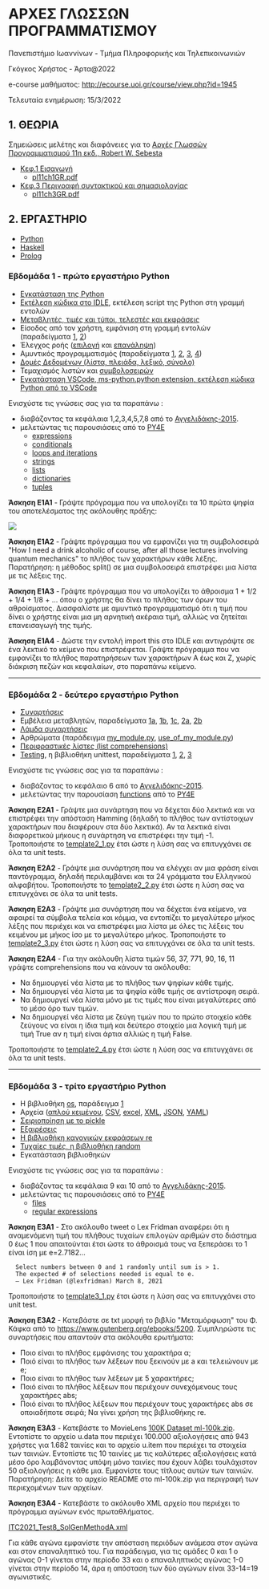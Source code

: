 # ΑΡΧΕΣ ΓΛΩΣΣΩΝ ΠΡΟΓΡΑΜΜΑΤΙΣΜΟΥ

Πανεπιστήμιο Ιωαννίνων - Τμήμα Πληροφορικής και Τηλεπικοινωνιών

Γκόγκος Χρήστος - Άρτα@2022

e-course μαθήματος: <http://ecourse.uoi.gr/course/view.php?id=1945>

Τελευταία ενημέρωση: 15/3/2022

## 1. ΘΕΩΡΙΑ

<!-- ### Συγγράμματα (Εύδοξος) -->

<!-- * [Αρχές Γλωσσών Προγραμματισμού 11η εκδ., Robert W. Sebesta](https://www.mgiurdas.gr/biblia/arhes-glosson-programmatismoy-11i-ekdosi)
* [Σύγχρονες Γλώσσες Προγραμματισμού, Brooks Webber Adam](https://www.cup.gr/book/sigchrones-glosses-programmatismou/)
* [Πραγματολογία των γλωσσών προγραμματισμού, Michael L. Scott](http://www.klidarithmos.gr/pragmatologia-twn-glwsswn-programmatismoy) -->

Σημειώσεις μελέτης και διαφάνειες για το [Αρχές Γλωσσών Προγραμματισμού 11η εκδ., Robert W. Sebesta](https://www.mgiurdas.gr/biblia/arhes-glosson-programmatismoy-11i-ekdosi)

* [Κεφ.1 Εισαγωγή](./cpl_sebesta/ch01/index.md)
  * [pl11ch1GR.pdf](./resources/pl11ch1GR.pdf)
* [Κεφ.3 Περιγραφή συντακτικού και σημασιολογίας](./cpl_sebesta/ch03/index.md)
  * [pl11ch3GR.pdf](./resources/pl11ch3GR.pdf)

<!-- * [Κεφ.4 Λεκτική και συντακτική ανάλυση](./cpl_sebesta/ch04/index.md)
* [Κεφ.5 Ονόματα, προσδέσεις και εμβέλειες](./cpl_sebesta/ch05/index.md)
* [Κεφ.9 Υποπρογράμματα](./cpl_sebesta/ch09/index.md)
* [Κεφ.15 Γλώσσες συναρτησιακού προγραμματισμού](./cpl_sebesta/ch15/index.md)
* [Κεφ.16 Γλώσσες λογικού προγραμματισμού](./cpl_sebesta/ch16/index.md) -->


## 2. ΕΡΓΑΣΤΗΡΙΟ

* [Python](./pl/python/index.md) 
* [Haskell](./pl/haskell/index.md) 
* [Prolog](./pl/prolog/index.md) 


### **Εβδομάδα 1 - πρώτο εργαστήριο Python**
  
* [Εγκατάσταση της Python](https://eclass.aueb.gr/modules/document/file.php/INF259/python_installation_windows.pdf)
* [Εκτέλεση κώδικα στο IDLE](https://sites.pitt.edu/~naraehan/python3/getting_started_win_first_try.html), εκτέλεση script της Python στη γραμμή εντολών
* [Μεταβλητές, τιμές και τύποι, τελεστές και εκφράσεις](https://nbviewer.org/github/chgogos/dituoi_agp/blob/main/pl/python/notebooks/01-intro.ipynb?flush_cache=true)
* Είσοδος από τον χρήστη, εμφάνιση στη γραμμή εντολών (παραδείγματα [1](./pl/python/input1.py), [2](./pl/python/passwd.py))
* Έλεγχος ροής ([επιλογή](https://nbviewer.org/github/chgogos/dituoi_agp/blob/main/pl/python/notebooks/04-conditionals.ipynb?flush_cache=true) και [επανάληψη](https://nbviewer.org/github/chgogos/dituoi_agp/blob/main/pl/python/notebooks/05-loops.ipynb?flush_cache=true))
* Αμυντικός προγραμματισμός (παραδείγματα [1](./pl/python/defensive1.py), [2](./pl/python/defensive2.py), [3](./pl/python/defensive3.py), [4](./pl/python/defensive4.py))
* [Δομές Δεδομένων (λίστα, πλειάδα, λεξικό, σύνολο)](https://nbviewer.org/github/chgogos/dituoi_agp/blob/main/pl/python/notebooks/03-lists-tuples-dictionaries-sets.ipynb?flush_cache=true)
* Τεμαχισμός λιστών και [συμβολοσειρών](https://nbviewer.org/github/chgogos/dituoi_agp/blob/main/pl/python/notebooks/02-strings.ipynb?flush_cache=true)
* [Εγκατάσταση VSCode, ms-python.python extension, εκτέλεση κώδικα Python από το VSCode](https://code.visualstudio.com/docs/python/python-tutorial)

Ενισχύστε τις γνώσεις σας για τα παραπάνω :
* διαβάζοντας τα κεφάλαια 1,2,3,4,5,7,8 από το [Αγγελιδάκης-2015](http://aggelid.mysch.gr/pythonbook/).
* μελετώντας τις παρουσιάσεις από το [PY4E](https://www.py4e.com/)
  * [expressions](https://www.py4e.com/lectures3/Pythonlearn-02-Expressions.pptx)
  * [conditionals](https://www.py4e.com/lectures3/Pythonlearn-03-Conditional.pptx)
  * [loops and iterations](https://www.py4e.com/lectures3/Pythonlearn-05-Iterations.pptx)
  * [strings](https://www.py4e.com/lectures3/Pythonlearn-06-Strings.pptx)
  * [lists](https://www.py4e.com/lectures3/Pythonlearn-08-Lists.pptx)
  * [dictionaries](https://www.py4e.com/lectures3/Pythonlearn-09-Dictionaries.pptx)
  * [tuples](https://www.py4e.com/lectures3/Pythonlearn-10-Tuples.pptx)

**Άσκηση E1A1** - Γράψτε πρόγραμμα που να υπολογίζει τα 10 πρώτα ψηφία του αποτελέσματος της ακόλουθης πράξης:

<img src="https://render.githubusercontent.com/render/math?math=\sqrt{\frac{2^{101}}{\pi^{53}+11^7}}">

**Άσκηση E1A2** - Γράψτε πρόγραμμα που να εμφανίζει για τη συμβολοσειρά "How I need a drink alcoholic of course, after all those lectures involving quantum mechanics" το πλήθος των χαρακτήρων κάθε λέξης. Παρατήρηση: η μέθοδος split() σε μια συμβολοσειρά επιστρέφει μια λίστα με τις λέξεις της.

**Άσκηση E1A3** - Γράψτε πρόγραμμα που να υπολογίζει το άθροισμα 1 + 1/2 + 1/4 + 1/8 + ... όπου ο χρήστης θα δίνει το πλήθος των όρων του αθροίσματος. Διασφαλίστε με αμυντικό προγραμματισμό ότι η τιμή που δίνει ο χρήστης είναι μια μη αρνητική ακέραια τιμή, αλλιώς να ζητείται επανεισαγωγή της τιμής.

**Άσκηση E1A4** - Δώστε την εντολή import this στο IDLE και αντιγράψτε σε ένα λεκτικό το κείμενο που επιστρέφεται. Γράψτε πρόγραμμα που να εμφανίζει το πλήθος παρατηρήσεων των χαρακτήρων Α έως και Z, χωρίς διάκριση πεζών και κεφαλαίων, στο παραπάνω κείμενο.

---

### **Εβδομάδα 2 - δεύτερο εργαστήριο Python**

* [Συναρτήσεις](https://nbviewer.org/github/chgogos/dituoi_agp/blob/main/pl/python/notebooks/09-functions.ipynb?flush_cache=true)
* Εμβέλεια μεταβλητών, παραδείγματα [1a](./pl/python/scope1a.py), [1b](./pl/python/scope1b.py), [1c](./pl/python/scope1c.py), [2a](./pl/python/scope2a.py), [2b](./pl/python/scope2b.py) 
* [Λάμδα συναρτήσεις](https://nbviewer.org/github/chgogos/dituoi_agp/blob/main/pl/python/notebooks/10-lambdas.ipynb?flush_cache=true)
* Αρθρώματα (παράδειγμα [my_module.py](./pl/python/my_module.py), [use_of_my_module.py](./pl/python/use_of_my_module.py))
* [Περιφραστικές λίστες (list comprehensions)](https://nbviewer.org/github/chgogos/dituoi_agp/blob/main/pl/python/notebooks/06-comprehensions.ipynb?flush_cache=true)
* [Testing](https://nbviewer.org/github/chgogos/dituoi_agp/blob/main/pl/python/notebooks/13-testing.ipynb), η βιβλιοθήκη unittest, παραδείγματα [1](./pl/python/testing0/faculty.py), [2](./pl/python/testing1/index.md), [3](./pl/python/testing2/index.md) 

Ενισχύστε τις γνώσεις σας για τα παραπάνω : 
* διαβάζοντας το κεφάλαιο 6 από το [Αγγελιδάκης-2015](http://aggelid.mysch.gr/pythonbook/).
* μελετώντας την παρουσίαση [functions](https://www.py4e.com/lectures3/Pythonlearn-04-Functions.pptx) από το [PY4E](https://www.py4e.com/)

**Άσκηση E2A1** - Γράψτε μια συνάρτηση που να δέχεται δύο λεκτικά και να επιστρέφει την απόσταση Hamming (δηλαδή το πλήθος των αντίστοιχων χαρακτήρων που διαφέρουν στα δύο λεκτικά). Αν τα λεκτικά είναι διαφορετικού μήκους η συνάρτηση να επιστρέφει την τιμή -1. Τροποποιήστε το [template2_1.py](./lab2022/week02/template2_1.py) έτσι ώστε η λύση σας να επιτυγχάνει σε όλα τα unit tests.

**Άσκηση E2A2** - Γράψτε μια συνάρτηση που να ελέγχει αν μια φράση είναι παντόγραμμα, δηλαδή περιλαμβάνει και τα 24 γράμματα του Ελληνικού αλφαβήτου. Τροποποιήστε το [template2_2.py](./lab2022/week02/template2_2.py) έτσι ώστε η λύση σας να επιτυγχάνει σε όλα τα unit tests.

**Άσκηση E2A3**  -  Γράψτε μια συνάρτηση που να δέχεται ένα κείμενο, να αφαιρεί τα σύμβολα τελεία και κόμμα, να εντοπίζει το μεγαλύτερο μήκος λέξης που περιέχει και να επιστρέφει μια λίστα με όλες τις λέξεις του κειμένου με μήκος ίσο με το μεγαλύτερο μήκος. Τροποποιήστε το [template2_3.py](./lab2022/week02/template2_3.py) έτσι ώστε η λύση σας να επιτυγχάνει σε όλα τα unit tests.

**Άσκηση E2A4** - Για την ακόλουθη λίστα τιμών 56, 37, 771, 90, 16, 11 γράψτε comprehensions που να κάνουν τα ακόλουθα:
* Να δημιουργεί νέα λίστα με το πλήθος των ψηφίων κάθε τιμής.
* Να δημιουργεί νέα λίστα με τα ψηφία κάθε τιμής σε αντίστροφη σειρά.
* Να δημιουργεί νέα λίστα μόνο με τις τιμές που είναι μεγαλύτερες από το μέσο όρο των τιμών.
* Να δημιουργεί νέα λίστα με ζεύγη τιμών που το πρώτο στοιχείο κάθε ζεύγους να είναι η ίδια τιμή και δεύτερο στοιχείο μια λογική τιμή με τιμή True αν η τιμή είναι άρτια αλλιώς η τιμή False.

Τροποποιήστε το [template2_4.py](./lab2022/week02/template2_4.py) έτσι ώστε η λύση σας να επιτυγχάνει σε όλα τα unit tests.

---

### **Εβδομάδα 3 - τρίτο εργαστήριο Python**

* Η βιβλιοθήκη [os](https://nbviewer.org/github/chgogos/dituoi_agp/blob/main/pl/python/notebooks/os.ipynb?flush_cache=true), παράδειγμα [1](./pl/python/os_walk.py)
* Αρχεία ([απλού κειμένου](https://nbviewer.org/github/chgogos/dituoi_agp/blob/main/pl/python/notebooks/08-files.ipynb?flush_cache=true), [CSV](https://nbviewer.org/github/chgogos/dituoi_agp/blob/main/pl/python/notebooks/14-csv.ipynb), [excel](https://nbviewer.org/github/chgogos/dituoi_agp/blob/main/pl/python/notebooks/15-excel.ipynb?flush_cache=true), [XML](https://nbviewer.org/github/chgogos/dituoi_agp/blob/main/pl/python/notebooks/16-xml.ipynb?flush_cache=true), [JSON](https://nbviewer.org/github/chgogos/dituoi_agp/blob/main/pl/python/notebooks/17-json.ipynb?flush_cache=true), [YAML](https://nbviewer.org/github/chgogos/dituoi_agp/blob/main/pl/python/notebooks/18-yaml.ipynb?flush_cache=true))
* [Σειριοποίηση με το pickle](https://nbviewer.org/github/chgogos/dituoi_agp/blob/main/pl/python/notebooks/19-pickle.ipynb?flush_cache=true)
* [Εξαιρέσεις](https://nbviewer.org/github/chgogos/dituoi_agp/blob/main/pl/python/notebooks/07-exceptions.ipynb?flush_cache=true)
* [Η βιβλιοθήκη κανονικών εκφράσεων re](https://nbviewer.org/github/chgogos/dituoi_agp/blob/main/pl/python/notebooks/22-regular_expressions.ipynb?flush_cache=true)
* [Τυχαίες τιμές, η βιβλιοθήκη random](https://nbviewer.org/github/chgogos/dituoi_agp/blob/main/pl/python/notebooks/21-random.ipynb?flush_cache=true)
* Εγκατάσταση βιβλιοθηκών

Ενισχύστε τις γνώσεις σας για τα παραπάνω :
* διαβάζοντας τα κεφάλαια 9 και 10 από το [Αγγελιδάκης-2015](http://aggelid.mysch.gr/pythonbook/).
* μελετώντας τις παρουσιάσεις από το [PY4E](https://www.py4e.com/)
  * [files](https://www.py4e.com/lectures3/Pythonlearn-07-Files.pptx)
  * [regular expressions](https://www.py4e.com/lectures3/Pythonlearn-11-Regex.pptx)

**Άσκηση E3A1** - Στο ακόλουθο tweet ο Lex Fridman αναφέρει ότι η αναμενόμενη τιμή του πλήθους τυχαίων επιλογών αριθμών στο διάστημα 0 έως 1 που απαιτούνται έτσι ώστε το άθροισμά τους να ξεπεράσει το 1 είναι ίση με e=2.7182…

```
  Select numbers between 0 and 1 randomly until sum is > 1.
  The expected # of selections needed is equal to e.
  — Lex Fridman (@lexfridman) March 8, 2021
```

Τροποποιήστε το [template3_1.py](./lab2022/week03/template3_1.py) έτσι ώστε η λύση σας να επιτυγχάνει στο unit test.

**Άσκηση E3A2** - Κατεβάστε σε txt μορφή το βιβλίο "Μεταμόρφωση" του Φ. Κάφκα από το <https://www.gutenberg.org/ebooks/5200>. Συμπληρώστε τις συναρτήσεις που απαντούν στα ακόλουθα ερωτήματα:
* Ποιο είναι το πλήθος εμφάνισης του χαρακτήρα α;
* Ποιό είναι το πλήθος των λέξεων που ξεκινούν με a και τελειώνουν με e;
* Ποιο είναι το πλήθος των λέξεων με 5 χαρακτήρες;
* Ποιό είναι το πλήθος λέξεων που περιέχουν συνεχόμενους τους χαρακτήρες abs;
* Ποιό είναι το πλήθος λέξεων που περιέχουν τους χαρακτήρες abs σε οποιαδήποτε σειρά;
Να γίνει χρήση της βιβλιοθήκης re.

**Άσκηση E3A3** - Κατεβάστε το MovieLens [100K Dataset ml-100k.zip](https://grouplens.org/datasets/movielens/100k/). Εντοπίστε το αρχείο u.data που περιέχει 100.000 αξιολογήσεις από 943 χρήστες για 1.682 ταινίες και το αρχείο u.item που περιέχει τα στοιχεία των ταινιών. Εντοπίστε τις 10 ταινίες με τις καλύτερες αξιολογήσεις κατά μέσο όρο λαμβάνοντας υπόψη μόνο ταινίες που έχουν λάβει τουλάχιστον 50 αξιολογήσεις η κάθε μια. Εμφανίστε τους τίτλους αυτών των ταινιών. Παρατήρηση: Δείτε το αρχείο README στο ml-100k.zip για περιγραφή των περιεχομένων των αρχείων.

**Άσκηση E3A4** - Κατεβάστε το ακόλουθο XML αρχείο που περιέχει το πρόγραμμα αγώνων ενός πρωταθλήματος.

[ITC2021_Test8_SolGenMethodA.xml](./datasets/itc2021/ITC2021_Test8_SolGenMethodA.xml)

Για κάθε αγώνα εμφανίστε την απόσταση περιόδων ανάμεσα στον αγώνα και στον επαναληπτικό του. Για παράδειγμα, για τις ομάδες 0 και 1 ο αγώνας 0-1 γίνεται στην περίοδο 33 και ο επαναληπτικός αγώνας 1-0 γίνεται στην περίοδο 14, άρα η απόσταση των δύο αγώνων είναι 33-14=19 αγωνιστικές.

